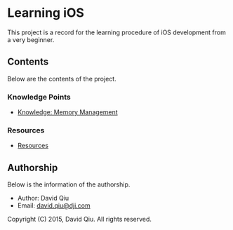 # Learning iOS

This project is a record for the learning procedure of iOS development from a very beginner.


## Contents

Below are the contents of the project.


### Knowledge Points

* [Knowledge: Memory Management](knowledge-memory-management)


### Resources

* [Resources](resources)


## Authorship

Below is the information of the authorship.

* Author: David Qiu
* Email: david.qiu@dji.com

Copyright (C) 2015, David Qiu. All rights reserved.


